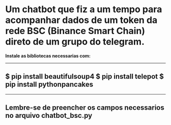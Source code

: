 # Um chatbot que fiz a um tempo para acompanhar dados de um token da rede BSC (Binance Smart Chain) direto de um grupo do telegram.


**Instale as bibliotecas necessarias com:**

---
$ pip install beautifulsoup4
$ pip install telepot
$ pip install pythonpancakes
---

---
Lembre-se de preencher os campos necessarios no arquivo chatbot_bsc.py 
---
